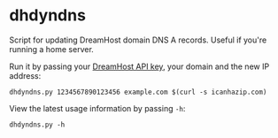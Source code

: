 dhdyndns
========

Script for updating DreamHost domain DNS A records.  Useful if you're running a home server.

Run it by passing your [DreamHost API key](https://panel.dreamhost.com/?tree=home.api), your domain and the new IP address:
```
dhdyndns.py 1234567890123456 example.com $(curl -s icanhazip.com)
```

View the latest usage information by passing `-h`:
```
dhdyndns.py -h
```

